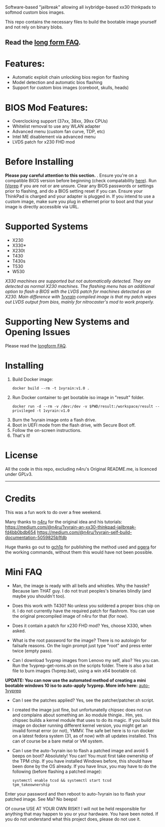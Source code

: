 Software-based "jailbreak" allowing all ivybridge-based xx30 thinkpads to softmod custom bios images.

This repo contains the necessary files to build the bootable image yourself and not rely on binary blobs.

## Read the [long form FAQ](https://medium.com/@n4ru/1vyrain-an-xx30-thinkpad-jailbreak-fd4bb0bdb654).

# Features:
- Automatic exploit chain unlocking bios region for flashing
- Model detection and automatic bios flashing
- Support for custom bios images (coreboot, skulls, heads)

# BIOS Mod Features:
- Overclocking support (37xx, 38xx, 39xx CPUs)
- Whitelist removal to use any WLAN adapter
- Advanced menu (custom fan curve, TDP, etc)
- Intel ME disablement via advanced menu
- LVDS patch for x230 FHD mod

# Before Installing
**Please pay careful attention to this section.** . Ensure you're on a compatible BIOS version before beginning (check compatability [here](https://github.com/gch1p/thinkpad-bios-software-flashing-guide#bios-versions)). Run [IVprep](https://github.com/n4ru/IVprep) if you are not or are unsure. Clear any BIOS passwords or settings prior to flashing, and do a BIOS setting reset if you can. Ensure your ThinkPad is charged and your adapter is plugged in. If you intend to use a custom image, make sure you plug in ethernet prior to boot and that your image is directly accessible via URL.

# Supported Systems
- X230
- X330*
- X230t
- T430
- T430s
- T530
- W530

*X330 machines are supported but not automatically detected. They are detected as normal X230 machines. The flashing menu has an additional option to flash a BIOS with the LVDS patch for machines detected as an X230. Main difference with [1vyrain](https://github.com/n4ru/1vrain) compiled image is that my patch wipes out LVDS output from bios, mainly for nitrocaster's mod to work properly.*

# Supporting New Systems and Opening Issues
Please read the [longform FAQ](https://medium.com/@n4ru/1vyrain-an-xx30-thinkpad-jailbreak-fd4bb0bdb654).

# Installing

1. Build Docker image:
   ```console
   docker build --rm -t 1vyrain:v1.0 .
   ```
2. Run Docker container to get bootable iso image in "result" folder.
   ```console
   docker run -d --rm -v /dev:/dev -v $PWD/result:/workspace/result --privileged -t 1vyrain:v1.0
   ```
3. Burn the 1vyrain image onto a flash drive.
4. Boot in UEFI mode from the flash drive, with Secure Boot off.
5. Follow the on-screen instructions.
6. That's it!

# License

All the code in this repo, excluding n4ru's Original README.me, is licenced under GPLv3.

---

# Credits

This was a fun work to do over a free weekend.

Many thanks to [n4ru](https://1vyra.in/) for the original idea and his tutorials:
https://medium.com/@n4ru/1vyrain-an-xx30-thinkpad-jailbreak-fd4bb0bdb654
https://medium.com/@n4ru/1vyrain-self-build-documentation-5059825b1fdb

Huge thanks go out to [gch1p](https://github.com/gch1p/thinkpad-bios-software-flashing-guide) for publishing the method used and [pgera](https://github.com/hamishcoleman/thinkpad-ec/issues/70#issuecomment-417903315) for the working commands, without them this would have not been possible.

# Mini FAQ

- Man, the image is ready with all bells and whistles. Why the hassle?
Because Iam THAT guy. I do not trust peoples's binaries blindly (and maybe you shouldn't too).

- Does this work with T430?
No unless you soldered a proper bios chip on it. I do not currently have the required patch for flashrom. You can use the original precompiled image of n4ru for that (for now).

- Does it contain a patch for x230 FHD mod?
Yes, choose X330, when asked.

- What is the root password for the image?
There is no autologin for failsafe reasons. On the login prompt just type "root" and press enter twice (empty pass).

- Can I download 1vyprep images from Lenovo my self, also?
Yes you can. Run the 1vyprep-get-roms.sh on the scripts folder. There is also a bat file to burn images (1vprep.bat), using a win x64 bootable cd.

**UPDATE: You can now use the automated method of creating a mini bootable windows 10 iso to auto-apply 1vyprep. More info here:** [auto-1vyprep](https://github.com/dpolitis/auto-1vyprep)

- Can I see the patches applied?
Yes, see the patcher/patcher.sh script.

- I created the image  just fine, but unfortunatelly chipsec does not run and complains about something an .ko module thingie..
Hm, yes. chipsec builds a kernel module that uses to do its magic. If you build this image on docker running different kernel version, you might get an invalid format error (or not), YMMV. The safe bet here is to run docker on a latest fedora system (31, as of now) with all updates installed. This can of course be a bare metal or VM system.

- Can I use the auto-1vyrain iso to flash a patched image and avoid 5 beeps on boot?
Absolutely! You can! You must first take ownership of the TPM chip. If you have installed Windows before, this should have been done by the OS already. If you have linux, you may have to do the following (before flashing a patched image):
   ```console
   systemctl enable tcsd && systemctl start tcsd
   tpm_takeownership
   ```
Enter your password and then reboot to auto-1vyrain iso to flash your patched image. See Ma? No beeps!

Of course USE AT YOUR OWN RISK!! I will not be held responsible for anything that may happen to you or your hardware. You have been noted. If you do not understand what this project does, please do not use it.
